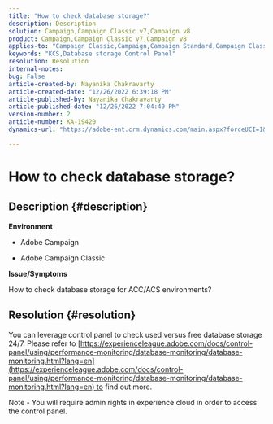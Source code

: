 ```yaml
---
title: "How to check database storage?"
description: Description
solution: Campaign,Campaign Classic v7,Campaign v8
product: Campaign,Campaign Classic v7,Campaign v8
applies-to: "Campaign Classic,Campaign,Campaign Standard,Campaign Classic v7,Campaign v8"
keywords: "KCS,Database storage Control Panel"
resolution: Resolution
internal-notes: 
bug: False
article-created-by: Nayanika Chakravarty
article-created-date: "12/26/2022 6:39:18 PM"
article-published-by: Nayanika Chakravarty
article-published-date: "12/26/2022 7:04:49 PM"
version-number: 2
article-number: KA-19420
dynamics-url: "https://adobe-ent.crm.dynamics.com/main.aspx?forceUCI=1&pagetype=entityrecord&etn=knowledgearticle&id=8081a299-4c85-ed11-81ac-6045bd006b4b"

---
```

# How to check database storage?

## Description {#description}


<b>Environment</b>

- Adobe Campaign

- Adobe Campaign Classic

<b>Issue/Symptoms</b>

How to check database storage for ACC/ACS environments?


## Resolution {#resolution}


You can leverage control panel to check used versus free database storage 24/7. Please refer to [https://experienceleague.adobe.com/docs/control-panel/using/performance-monitoring/database-monitoring/database-monitoring.html?lang=en](https://experienceleague.adobe.com/docs/control-panel/using/performance-monitoring/database-monitoring/database-monitoring.html?lang=en) to find out more.

Note - You will require admin rights in experience cloud in order to access the control panel.
